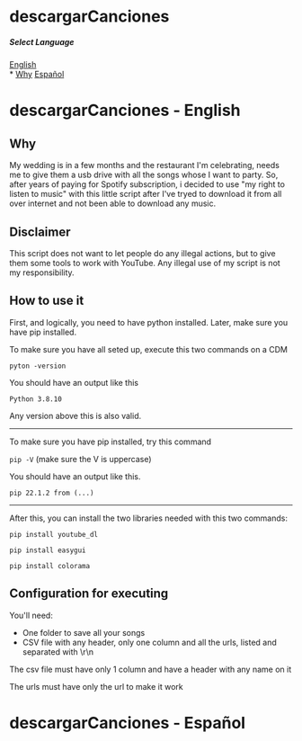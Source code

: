 # descargarCanciones 

##### Select Language
[English](#English)  
    * [Why](#why) 
[Español](#Spanish)  

<a name="English"/>

# descargarCanciones - English

<a name="why"/>

## Why

My wedding is in a few months and the restaurant I'm celebrating, needs me to give them a usb drive with all the songs whose I want to party. 
So, after years of paying for Spotify subscription, i decided to use "my right to listen to music" with this little script after I've tryed to download it from all over internet and not been able to download any music.

## Disclaimer

This script does not want to let people do any illegal actions, but to give them some tools to work with YouTube. 
Any illegal use of my script is not my responsibility.

## How to use it

First, and logically, you need to have python installed.
Later, make sure you have pip installed.

To make sure you have all seted up, execute this two commands on a CDM

`pyton -version`

You should have an output like this

`Python 3.8.10`

Any version above this is also valid.

---

To make sure you have pip installed, try this command

`pip -V` (make sure the V is uppercase)

You should have an output like this. 

`pip 22.1.2 from (...)`

---

After this, you can install the two libraries needed with this two commands:

`pip install youtube_dl`

`pip install easygui`

`pip install colorama`

## Configuration for executing

You'll need:
* One folder to save all your songs
* CSV file with any header, only one column and all the urls, listed and separated with \r\n

The csv file must have only 1 column and have a header with any name on it

The urls must have only the url to make it work

<a name="Spanish"/>

# descargarCanciones - Español